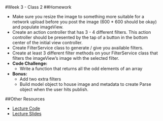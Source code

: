 #Week 3 - Class 2
##Homework
* Make sure you resize the image to something more suitable for a network upload before you post the image (600 * 600 should be okay) and populate imageView.
* Create an action controller that has 3 - 4 different filters. This action controller should be presented by the tap of a button in the bottom center of the initial view controller.
* Create FilterService class to generate / give you available filters.
* Create at least 3 different filter methods on your FilterService class that filters the imageView’s image with the selected filter.
* **Code Challenge:** 
	* Write a function that returns all the odd elements of an array
* **Bonus:**
	* Add two extra filters
	* Build model object to house image and metadata to create Parse object when the user hits publish.

##Other Resources
* [Lecture Code](lecture-code/)
* [Lecture Slides](lecture-slides/)
